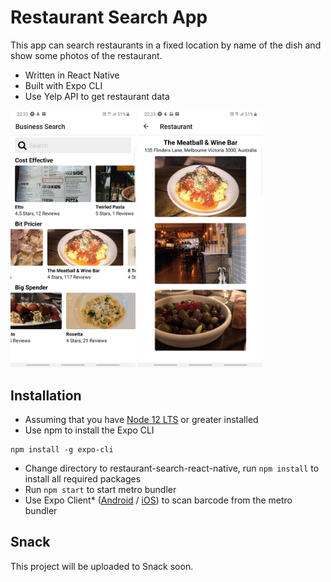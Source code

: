 # Restaurant Search App

This app can search restaurants in a fixed location by name of the dish and show some photos of the restaurant.
* Written in React Native
* Built with Expo CLI
* Use Yelp API to get restaurant data

<img src="/screenshots/main.jpg" width="200"> <img src="/screenshots/detail.jpg" width="200">

## Installation
* Assuming that you have [Node 12 LTS](https://nodejs.org/en) or greater installed
* Use npm to install the Expo CLI
```
npm install -g expo-cli
```
* Change directory to restaurant-search-react-native, run `npm install` to install all required packages
* Run `npm start` to start metro bundler
* Use Expo Client* ([Android](https://play.google.com/store/apps/details?id=host.exp.exponent&referrer=www) / [iOS](https://apps.apple.com/app/apple-store/id982107779)) to scan barcode from the metro bundler

## Snack
This project will be uploaded to Snack soon.
